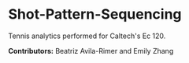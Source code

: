 # Shot-Pattern-Sequencing
Tennis analytics performed for Caltech's Ec 120.

**Contributors:** Beatriz Avila-Rimer and Emily Zhang
